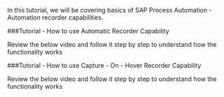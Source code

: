 In this tutorial, we will be covering basics of SAP Process Automation - Automation recorder capabilities.

###Tutorial - How to use Automatic Recorder Capability

Review the below video and follow it step by step to understand how the functionality works


###Tutorial - How to use Capture - On - Hover Recorder Capability

Review the below video and follow it step by step to understand how the functionality works
